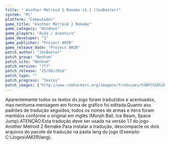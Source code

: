 ```yaml
---
title: " Another Metroid 2 Remake v1.1 (JonBaxter)"
system: "PC"
platform: "Computador"
game_title: "Another Metroid 2 Remake"
game_category: "Windows"
game_players: "Ação / Aventura"
game_developer: "1"
game_publisher: "Project AM2R"
game_release_date: "Project AM2R"
patch_author: "JonBaxter"
patch_group: "Nenhum"
patch_site: "Nenhum"
patch_version: "???"
patch_release: "15/08/2016"
patch_type: ""
patch_progress: "Textos"
patch_images: ["http://www.romhackers.org/imagens/traducoes/%5BPC%5D%20Another%20Metroid%202%20Remake%20-%20JonBaxter%20-%201.jpg","http://www.romhackers.org/imagens/traducoes/%5BPC%5D%20Another%20Metroid%202%20Remake%20-%20JonBaxter%20-%202.jpg","http://www.romhackers.org/imagens/traducoes/%5BPC%5D%20Another%20Metroid%202%20Remake%20-%20JonBaxter%20-%203.jpg"]
---
```

Aparentemente todos os textos do jogo foram traduzidos e acentuados, mas nenhuma mensagem em forma de gráfico foi editada.Quanto aos padrões de tradução seguidos, todos os nomes de armas e itens foram mantidos conforme o original em inglês (Morph Ball, Ice Beam, Space Jump).ATENÇÃO:Esta tradução deve ser usada na versão 1.1 do jogo Another Metroid 2 Remake.Para instalar a tradução, descompacte os dois arquivos do pacote de tradução na pasta lang do jogo (Exemplo: C:\Jogos\AM2R\lang).
